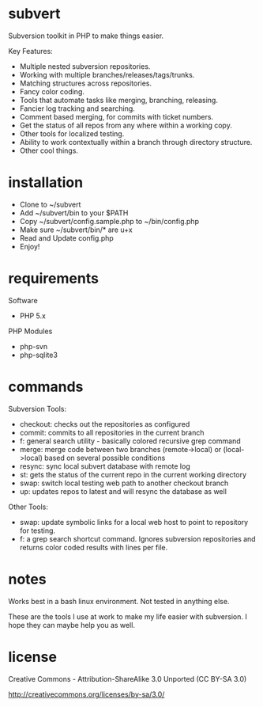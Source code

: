 subvert
=======
Subversion toolkit in PHP to make things easier.

Key Features:
* Multiple nested subversion repositories.
* Working with multiple branches/releases/tags/trunks.
* Matching structures across repositories.
* Fancy color coding.
* Tools that automate tasks like merging, branching, releasing.
* Fancier log tracking and searching.
* Comment based merging, for commits with ticket numbers.
* Get the status of all repos from any where within a working copy.
* Other tools for localized testing.
* Ability to work contextually within a branch through directory structure.
* Other cool things.

installation
============
* Clone to ~/subvert
* Add ~/subvert/bin to your $PATH
* Copy ~/subvert/config.sample.php to ~/bin/config.php
* Make sure ~/subvert/bin/* are u+x
* Read and Update config.php
* Enjoy!

requirements
============
Software
* PHP 5.x

PHP Modules
* php-svn
* php-sqlite3

commands
========
Subversion Tools:
* checkout: checks out the repositories as configured
* commit: commits to all repositories in the current branch
* f: general search utility - basically colored recursive grep command
* merge: merge code between two branches (remote->local) or (local->local) based on several possible conditions
* resync: sync local subvert database with remote log
* st: gets the status of the current repo in the current working directory
* swap: switch local testing web path to another checkout branch
* up: updates repos to latest and will resync the database as well

Other Tools:
* swap: update symbolic links for a local web host to point to repository for testing.
* f: a grep search shortcut command.  Ignores subversion repositories and returns color coded results with lines per file.

notes
=====
Works best in a bash linux environment.  Not tested in anything else.

These are the tools I use at work to make my life easier with subversion.  I hope they can maybe help you as well.

license
=======
Creative Commons - Attribution-ShareAlike 3.0 Unported  (CC BY-SA 3.0)

http://creativecommons.org/licenses/by-sa/3.0/
